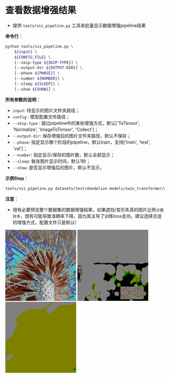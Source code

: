 查看数据增强结果
===========================

- 提供 `tools/vis_pipeline.py` 工具来批量显示数据增强pipeline结果

**命令行**：

```bash
python tools/vis_pipeline.py \
    ${input} \
    ${CONFIG_FILE} \
    [--skip-type ${SKIP-TYPE}] \
    [--output-dir ${OUTPUT-DIR}] \
    [--phase ${PHASE}] \
    [--number ${NUMBER}] \
    [--sleep ${SLEEP}] \
    [--show ${SHOW}] \
```

**所有参数的说明**：

- `input`: 待显示的图片文件夹路径；
- `config` : 模型配置文件路径；
- `--skip-type` : 跳过pipeline中的某些增强方式，默认['ToTensor', 'Normalize', 'ImageToTensor', 'Collect']；
- `--output-dir`: 保存增强后的图片文件夹路径，默认不保存；
- `--phase`: 指定显示哪个阶段的pipeline，默认train，支持['train', 'test', 'val']；
- `--number`: 指定显示/保存的图片数，默认全部显示；
- `--sleep`: 每张图片显示时间，默认1秒；
- `--show`: 是否显示增强后的图片，默认不显示。


**示例Step**：

```bash
tools/vis_pipeline.py datasets/test/dandelion models/swin_transformer/small_224.py --show --number 10 --sleep 0.5 --output-dir aug_results
```

**注意**：

- 很有必要预览整个数据集的数据增强结果，如果遮挡/变形失真的图片比例`占据较多`，很有可能导致准确率下降，因为其主导了训练loss走向，建议选择合适的增强方式，配置文件只是默认!

![](https://raw.githubusercontent.com/Fafa-DL/readme-data/main/backbones/fail01.jpg) ![](https://raw.githubusercontent.com/Fafa-DL/readme-data/main/backbones/fail02.jpg) ![](https://raw.githubusercontent.com/Fafa-DL/readme-data/main/backbones/fail03.jpg)
